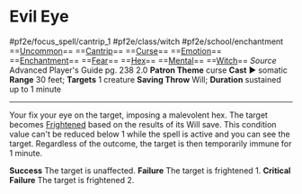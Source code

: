 # Evil Eye
#pf2e/focus_spell/cantrip_1 #pf2e/class/witch #pf2e/school/enchantment 
==[Uncommon](../../../../../TTRPGShare-Pathfinder-2E-Vault/rules/traits/uncommon.md)== ==[Cantrip](../../../../../TTRPGShare-Pathfinder-2E-Vault/rules/traits/cantrip.md)== ==[Curse](../../../../../TTRPGShare-Pathfinder-2E-Vault/rules/traits/curse.md)== ==[Emotion](../../../../../TTRPGShare-Pathfinder-2E-Vault/rules/traits/emotion.md)== ==[Enchantment](../../../../../TTRPGShare-Pathfinder-2E-Vault/rules/traits/enchantment.md)== ==[Fear](../../Arcane_Tradition/Level%201/Fear.md)== ==[Hex](../../../Traits/Hex.md)== ==[Mental](../../../../../TTRPGShare-Pathfinder-2E-Vault/rules/traits/mental.md)== ==[Witch](../../../Traits/Witch.md)==
*Source* Advanced Player's Guide pg. 238 2.0
**Patron Theme** curse
**Cast** ► somatic
**Range** 30 feet; **Targets** 1 creature
**Saving Throw** Will; **Duration** sustained up to 1 minute

---
Your fix your eye on the target, imposing a malevolent hex. The target becomes [Frightened](../../../Conditions/Frightened.md) based on the results of its Will save. This condition value can't be reduced below 1 while the spell is active and you can see the target. Regardless of the outcome, the target is then temporarily immune for 1 minute.

**Success** The target is unaffected.
**Failure** The target is frightened 1.
**Critical Failure** The target is frightened 2.